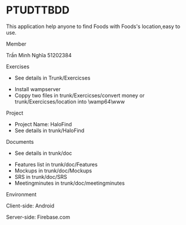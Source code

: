 # PTUDTTBDD
This application help anyone to find Foods with Foods's location,easy to use.

Member

Trần Minh Nghĩa 51202384

Exercises
- See details in Trunk/Exercicses
+ Install wampserver
+ Coppy two files in trunk/Exercicses/convert money or trunk/Exercicses/location into \wamp64\www

Project
- Project Name: HaloFind
- See details in trunk/HaloFind

Documents
- See details in trunk/doc
+ Features list in trunk/doc/Features
+ Mockups in trunk/doc/Mockups
+ SRS in trunk/doc/SRS
+ Meetingminutes in trunk/doc/meetingminutes

Environment

Client-side: Android

Server-side: Firebase.com
